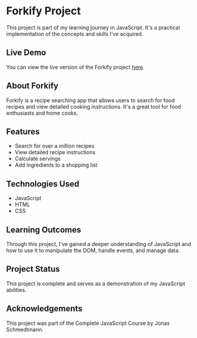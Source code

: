 # Forkify Project

This project is part of my learning journey in JavaScript. It's a practical implementation of the concepts and skills I've acquired.

## Live Demo

You can view the live version of the Forkify project [here](https://main--tomkanci-javascript-project.netlify.app/).

## About Forkify

Forkify is a recipe searching app that allows users to search for food recipes and view detailed cooking instructions. It's a great tool for food enthusiasts and home cooks.

## Features

- Search for over a million recipes
- View detailed recipe instructions
- Calculate servings
- Add ingredients to a shopping list

## Technologies Used

- JavaScript
- HTML
- CSS

## Learning Outcomes

Through this project, I've gained a deeper understanding of JavaScript and how to use it to manipulate the DOM, handle events, and manage data.

## Project Status

This project is complete and serves as a demonstration of my JavaScript abilities.

## Acknowledgements

This project was part of the Complete JavaScript Course by Jonas Schmedtmann.
